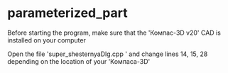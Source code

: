 # parameterized_part
Before starting the program, make sure that the 'Компас-3D v20' CAD is installed on your computer

Open the file 'super_shesternyaDlg.cpp ' and change lines 14, 15, 28 depending on the location of your 'Компаса-3D'
